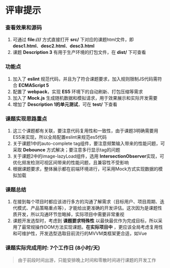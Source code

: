 # 评审提示

### 查看效果和源码
1. 可通过 **file:///** 方式直接打开 **src/** 下对应的课题html文件，即<br/> **desc1.html**、**desc2.html**、**desc3.html**
2. 课题 **Description 3** 有用于生产环境的打包文件，在 **dist/** 下可查看

### 功能点
1. 加入了 **eslint** 规范代码，并且为了符合课题要求，加入规则限制JS代码需符合 **ECMAScript 5**
2. 配置了 **webpack**，实现 **ES5** 环境下的自动刷新、打包压缩等需求
3. 加入了 **Mock.js** 生成随机数据和模拟请求，用于效果展示和实际开发需要
4. 增加了 **Description 1的单元测试**，可在 **test/** 下查看

### 课题实现思路重点
1. 这三个课题都有关联，要注意代码复用性和一致性，由于课题3明确需要用ES5来实现，所以全局配置eslint来规范es5代码
2. 关于课题1中的auto-complete tag组件，要注意频繁输入带来的性能问题，可采取 **Debounce** 方式解决；要注意多行显示tag的问题
3. 关于课题2中的image-lazyLoad组件，选用 **IntersectionObserver**实现，可优化频发检测可视区间带来的性能问题，且兼容性不受影响
4. 根据课题要求，整体展示都在前端环境进行，可采用Mock方式实现数据的模拟加载

### 课题总结
1. 在接到每个项目时都应该进行多方的沟通了解需求（目标用户、项目周期、迭代模式、产品策略重点等），才能给出更准确的开发评估。这次因为是课题性质开发，所以沟通环节忽略掉，实际项目中需要非常重视
2. 课题开发选型时，考虑到 **课题要求特殊性** 以最快最优作为完成目标，所以采用了最常规操作DOM方法实现课题。**在实际项目中** ，更应该全局考虑复用性和可维护性，开发选型选取目前流行的MVVM类框架更合适，如Vue

### 课题实际完成用时: 7个工作日 (8小时/天)
> 由于前段时间出游，只能安排晚上时间和零散时间进行课题的开发工作